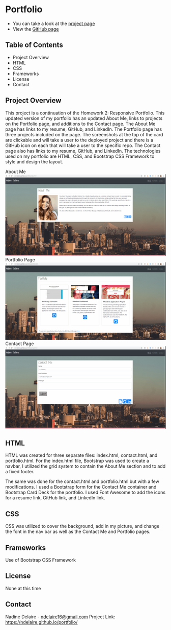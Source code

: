 # Portfolio 
* You can take a look at the [project page](https://github.com/ndelaire/portfolio)
* View the [GitHub page](https://ndelaire.github.io/portfolio/) 

## Table of Contents

* Project Overview 
* HTML 
* CSS 
* Frameworks
* License
* Contact

## Project Overview
This project is a continuation of the Homework 2: Responsive Portfolio. This updated version of my portfolio has an updated About Me, links to projects on the Portfolio page, and additions to the Contact page. The About Me page has links to my resume, GitHub, and LinkedIn. The Portfolio page has three projects included on the page. The screenshots at the top of the card are clickable and will take a user to the deployed project and there is a GitHub icon on each that will take a user to the specific repo. The Contact page also has links to my resume, GitHub, and LinkedIn. The technologies used on my portfolio are HTML, CSS, and Bootstrap CSS Framework to style and design the layout. 

About Me ![About Me Page Demo](Aboutmepage.gif) <br />
Portfolio Page ![Portfolio Page Demo](Portfoliopage.gif) <br />
Contact Page ![Contact Page Demo](Contactpage.gif)

## HTML
HTML was created for three separate files: index.html, contact.html, and portfolio.html. For the index.html file, Bootstrap was used to create a navbar, I utilized the grid system to contain the About Me section and to add a fixed footer. 

The same was done for the contact.html and portfolio.html but with a few modifications. I used a Bootstrap form for the Contact Me container and Bootstrap Card Deck for the portfolio. I used Font Awesome to add the icons for a resume link, GitHub link, and LinkedIn link. 


## CSS
CSS was utilized to cover the background, add in my picture, and change the font in the nav bar as well as the Contact Me and Portfolio pages. 

## Frameworks
Use of Bootstrap CSS Framework 


## License 
None at this time

## Contact
Nadine Delaire - ndelaire16@gmail.com 
Project Link:  https://ndelaire.github.io/portfolio/


